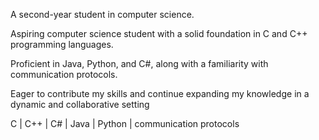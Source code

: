 A second-year student in computer science.

Aspiring computer science student with a solid foundation in C and C++ programming languages.

 Proficient in Java, Python, and C#, along with a familiarity with communication protocols.

 Eager to contribute my skills and continue expanding my knowledge in a dynamic and collaborative setting

 C | C++ | C# | Java | Python | communication protocols
